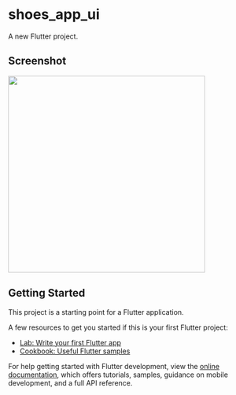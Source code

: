 # shoes_app_ui

A new Flutter project.

## Screenshot
<img height="400" src="https://github.com/aakashx58/shoe_app_ui/assets/106716824/5fd51ea2-46b1-4891-8b55-757b2d8f676a">

## Getting Started

This project is a starting point for a Flutter application.

A few resources to get you started if this is your first Flutter project:

- [Lab: Write your first Flutter app](https://docs.flutter.dev/get-started/codelab)
- [Cookbook: Useful Flutter samples](https://docs.flutter.dev/cookbook)

For help getting started with Flutter development, view the
[online documentation](https://docs.flutter.dev/), which offers tutorials,
samples, guidance on mobile development, and a full API reference.
